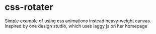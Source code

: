 css-rotater
===========

Simple example of using css animations instead heavy-weight canvas. Inspired by one design studio, which uses laggy js on her homepage
